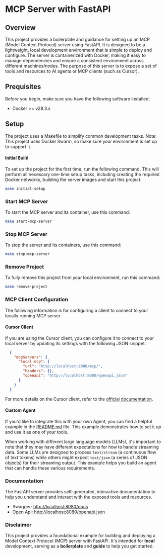 # MCP Server with FastAPI

## Overview
This project provides a boilerplate and guidance for setting up an MCP (Model Context Protocol) server using FastAPI. It is designed to be a lightweight, local development environment that is simple to deploy and configure. The server is containerized with Docker, making it easy to manage dependencies and ensure a consistent environment across different machines/nodes. The purpose of this server is to expose a set of tools and resources to AI agents or MCP clients (such as Cursor).

## Prequisites
Before you begin, make sure you have the following software installed:
- Docker >= v28.3.x

## Setup
The project uses a Makefile to simplify common development tasks.
Note: This project uses Docker Swarm, so make sure your environment is set up to support it.

#### Initial Build
To set up the project for the first time, run the following command. This will perform all necessary one-time setup tasks, including creating the required Docker networks, building the server images and start this project.

```bash
make initial-setup
```

### Start MCP Server
To start the MCP server and its container, use this command:

```bash
make start-mcp-server
```

### Stop MCP Server
To stop the server and its containers, use this command:

```bash
make stop-mcp-server
```

### Remove Project
To fully remove this project from your local environment, run this command:

```bash
make remove-project
```

### MCP Client Configuration
The following information is for configuring a client to connect to your locally running MCP server.

#### Cursor Client
If you are using the Cursor client, you can configure it to connect to your local server by updating its settings with the following JSON snippet.

```json
  {
    "mcpServers": {
      "local-mcp": {
        "url": "http://localhost:8080/mcp/",
        "headers": {},
        "openapi": "http://localhost:8080/openapi.json"
      }
    }
  }
```

For more details on the Cursor client, refer to the [official documentation](https://docs.cursor.com/en/context/mcp).

#### Custom Agent
If you'd like to integrate this with your own Agent, you can find a helpful example in the [README.md](/examples/README.md) file. This example demonstrates how to set it up and use it as one of your tools.

When working with different large language models (LLMs), it's important to note that they may have different expectations for how to handle streaming data. Some LLMs are designed to process `text/stream` (a continuous flow of text tokens) while others might expect `text/json` (a series of JSON objects) for their streaming output. This example helps you build an agent that can handle these various requirements.

### Documentation
The FastAPI server provides self-generated, interactive documentation to help you understand and interact with the exposed tools and resources.

- Swagger: [http://localhost:8080/docs](http://localhost:8080/docs)
- Open Api: [http://localhost:8080/openapi.json](http://localhost:8080/openapi.json)

### Disclaimer

This project provides a foundational example for building and deploying a Model Context Protocol (MCP) server with FastAPI. It's intended for **local** development, serving as a **boilerplate** and **guide** to help you get started.
